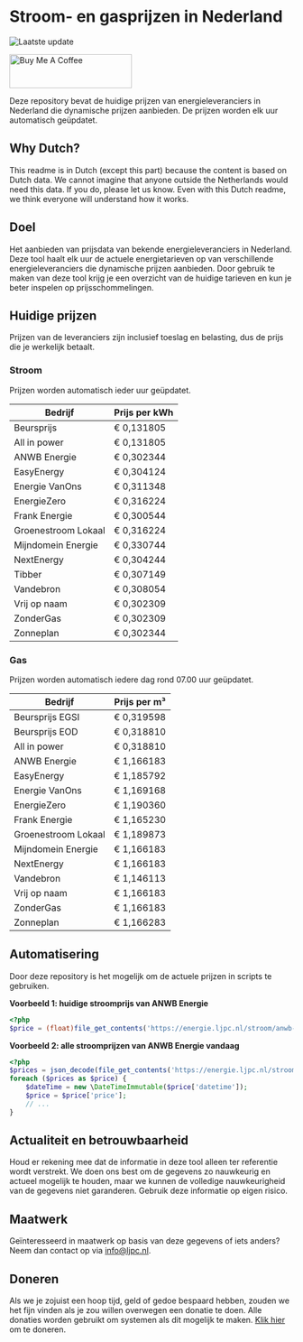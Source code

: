 # Stroom- en gasprijzen in Nederland

![Laatste update](https://img.shields.io/badge/laatste%20update-2025--10--17%2019%3A00%20CET-brightgreen)

<a href="https://www.buymeacoffee.com/Lars-" target="_blank"><img src="https://cdn.buymeacoffee.com/buttons/v2/default-orange.png" alt="Buy Me A Coffee" height="60" style="height: 60px !important;width: 217px !important;" ></a>

Deze repository bevat de huidige prijzen van energieleveranciers in Nederland die dynamische prijzen aanbieden. De prijzen worden elk uur automatisch geüpdatet.

## Why Dutch?

This readme is in Dutch (except this part) because the content is based on Dutch data. We cannot imagine that anyone outside the Netherlands would need this data. If you do, please let us know. Even with this Dutch readme, we think
everyone will understand how it works.

## Doel

Het aanbieden van prijsdata van bekende energieleveranciers in Nederland. Deze tool haalt elk uur de actuele energietarieven op van verschillende energieleveranciers die dynamische prijzen aanbieden. Door gebruik te maken van deze tool
krijg je een overzicht van de huidige tarieven en kun je beter inspelen op prijsschommelingen.

## Huidige prijzen

Prijzen van de leveranciers zijn inclusief toeslag en belasting, dus de prijs die je werkelijk betaalt.

### Stroom

Prijzen worden automatisch ieder uur geüpdatet.

 Bedrijf | Prijs per kWh 
---------|---------------
Beursprijs | € 0,131805
All in power | € 0,131805
ANWB Energie | € 0,302344
EasyEnergy | € 0,304124
Energie VanOns | € 0,311348
EnergieZero | € 0,316224
Frank Energie | € 0,300544
Groenestroom Lokaal | € 0,316224
Mijndomein Energie | € 0,330744
NextEnergy | € 0,304244
Tibber | € 0,307149
Vandebron | € 0,308054
Vrij op naam | € 0,302309
ZonderGas | € 0,302309
Zonneplan | € 0,302344


### Gas

Prijzen worden automatisch iedere dag rond 07.00 uur geüpdatet.

 Bedrijf | Prijs per m³ 
---------|--------------
Beursprijs EGSI | € 0,319598
Beursprijs EOD | € 0,318810
All in power | € 0,318810
ANWB Energie | € 1,166183
EasyEnergy | € 1,185792
Energie VanOns | € 1,169168
EnergieZero | € 1,190360
Frank Energie | € 1,165230
Groenestroom Lokaal | € 1,189873
Mijndomein Energie | € 1,166183
NextEnergy | € 1,166183
Vandebron | € 1,146113
Vrij op naam | € 1,166183
ZonderGas | € 1,166183
Zonneplan | € 1,166283


## Automatisering

Door deze repository is het mogelijk om de actuele prijzen in scripts te gebruiken.

**Voorbeeld 1: huidige stroomprijs van ANWB Energie**

```php
<?php
$price = (float)file_get_contents('https://energie.ljpc.nl/stroom/anwb-energie-nu.txt');

```

**Voorbeeld 2: alle stroomprijzen van ANWB Energie vandaag**

```php
<?php
$prices = json_decode(file_get_contents('https://energie.ljpc.nl/stroom/all-in-power-vandaag.json'),true);
foreach ($prices as $price) {
    $dateTime = new \DateTimeImmutable($price['datetime']);
    $price = $price['price'];
    // ...
}
```

## Actualiteit en betrouwbaarheid

Houd er rekening mee dat de informatie in deze tool alleen ter referentie wordt verstrekt. We doen ons best om de gegevens zo nauwkeurig en actueel mogelijk te houden, maar we kunnen de volledige nauwkeurigheid van de gegevens niet
garanderen. Gebruik deze informatie op eigen risico.

## Maatwerk

Geïnteresseerd in maatwerk op basis van deze gegevens of iets anders? Neem dan contact op
via [info@ljpc.nl](mailto:info@ljpc.nl?subject=Energie%20prijzen).

## Doneren

Als we je zojuist een hoop tijd, geld of gedoe bespaard hebben, zouden we het fijn vinden als je zou willen overwegen een
donatie te doen. Alle donaties worden gebruikt om systemen als dit mogelijk te
maken. [Klik hier](https://www.buymeacoffee.com/Lars-) om te doneren.
